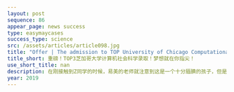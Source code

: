 ```yaml
---
layout: post
sequence: 86
appear_page: news success
type: easymaycases
success_type: science
src: /assets/articles/article098.jpg
title: "Offer | The admission to TOP University of Chicago Computational Social Science program! Dream came true!"
title_short: 重磅！TOP3芝加哥大学计算机社会科学录取！梦想就在你指尖！
use_short_title: nan
description: 在刚接触到Z同学的时候，易美的老师就注意到这是一个十分腼腆的孩子，但是骨子里却有一股要强的劲头，对于自己认定要做的事十分的专注。对于这样一个踏实的学生，易美规划团队的老师悉心地为他勾画了一张通向成功的蓝图--向TOP3的芝加哥大学发起冲击。
year: 2019
---
```


